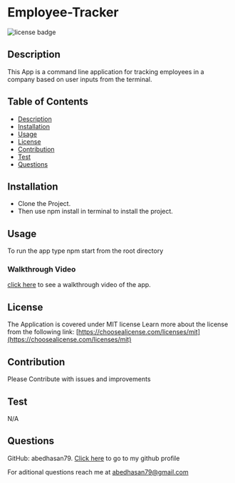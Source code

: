 # Employee-Tracker
![license badge](https://img.shields.io/badge/license-MIT-success)

## Description

This App is a command line application for tracking employees in a company based on user inputs from the terminal.

## Table of Contents

- [Description](#Description)
- [Installation](#Installation)
- [Usage](#Usage)
- [License](#License)
- [Contribution](#Contribution)
- [Test](#Test)
- [Questions](#Questions)


## Installation

- Clone the Project.
- Then use npm install in terminal to install the project.

## Usage

To run the app type npm start from the root directory

### Walkthrough Video
[click here](https://app.castify.com/view/63918b05-ff58-4744-b34c-beb570cea59a) to see a walkthrough video of the app.

## License
The Application is covered under MIT license
Learn more about the license from the following link: [https://choosealicense.com/licenses/mit](https://choosealicense.com/licenses/mit)

## Contribution

Please Contribute with issues and improvements

## Test

N/A

## Questions

GitHub: abedhasan79. [Click here](https://github.com/abedhasan79) to go to my github profile

For aditional questions reach me at abedhasan79@gmail.com
